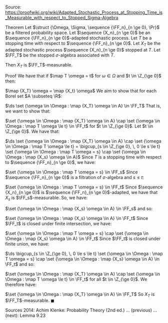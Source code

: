 # 

Source: https://proofwiki.org/wiki/Adapted_Stochastic_Process_at_Stopping_Time_is_Measurable_with_respect_to_Stopped_Sigma-Algebra

Theorem
Let $\struct {\Omega, \Sigma, \sequence {\FF_n}_{n \ge 0}, \Pr}$ be a filtered probability space.
Let $\sequence {X_n}_{n \ge 0}$ be an $\sequence {\FF_n}_{n \ge 0}$-adapted stochastic process.
Let $T$ be a stopping time with respect to $\sequence {\FF_n}_{n \ge 0}$.
Let $X_T$ be the adapted stochastic process $\sequence {X_n}_{n \ge 0}$ stopped at $T$.
Let $\FF_T$ be the stopped $\sigma$-algebra associated with $T$.

Then $X_T$ is $\FF_T$-measurable. 


Proof
We have that if $\map T \omega = t$ for $\omega \in \Omega$ and $t \in \Z_{\ge 0}$ then: 

$\map {X_T} \omega = \map {X_t} \omega$
We aim to show that for each Borel set $A \subseteq \R$:

$\ds \set {\omega \in \Omega : \map {X_T} \omega \in A} \in \FF_T$
That is, we want to show that:

$\set {\omega \in \Omega : \map {X_T} \omega \in A} \cap \set {\omega \in \Omega : \map T \omega \le t} \in \FF_t$
for $t \in \Z_{\ge 0}$.
Let $t \in \Z_{\ge 0}$. 
We have that:

$\ds \set {\omega \in \Omega : \map {X_T} \omega \in A} \cap \set {\omega \in \Omega : \map T \omega \le t} = \bigcup_{s \in \Z_{\ge 0}, \, 0 \le s \le t} \set {\omega \in \Omega : \map T \omega = s} \cap \set {\omega \in \Omega : \map {X_s} \omega \in A}$
Since $T$ is a stopping time with respect to $\sequence {\FF_n}_{n \ge 0}$, we have:

$\set {\omega \in \Omega : \map T \omega = s} \in \FF_s$
Since $\sequence {\FF_n}_{n \ge 0}$ is a filtration of $\sigma$-algebra and $s \le t$:

$\set {\omega \in \Omega : \map T \omega = s} \in \FF_t$
Since $\sequence {X_n}_{n \ge 0}$ is $\sequence {\FF_n}_{n \ge 0}$-adapted, we have that $X_s$ is $\FF_s$-measurable.
So, we have:

$\set {\omega \in \Omega : \map {X_s} \omega \in A} \in \FF_s$
and so:

$\set {\omega \in \Omega : \map {X_s} \omega \in A} \in \FF_t$
Since $\FF_t$ is closed under finite intersection, we have:

$\set {\omega \in \Omega : \map T \omega = s} \cap \set {\omega \in \Omega : \map {X_s} \omega \in A} \in \FF_t$
Since $\FF_t$ is closed under finite union, we have:

$\ds \bigcup_{s \in \Z_{\ge 0}, \, 0 \le s \le t} \set {\omega \in \Omega : \map T \omega = s} \cap \set {\omega \in \Omega : \map {X_s} \omega \in A} \in \FF_t$
and so:

$\set {\omega \in \Omega : \map {X_T} \omega \in A} \cap \set {\omega \in \Omega : \map T \omega \le t} \in \FF_t$
for all $t \in \Z_{\ge 0}$. 
We therefore have: 

$\set {\omega \in \Omega : \map {X_T} \omega \in A} \in \FF_T$
So $X_T$ is $\FF_T$-measurable.
$\blacksquare$


Sources
2014: Achim Klenke: Probability Theory (2nd ed.) ... (previous) ... (next): Lemma $9.23$




